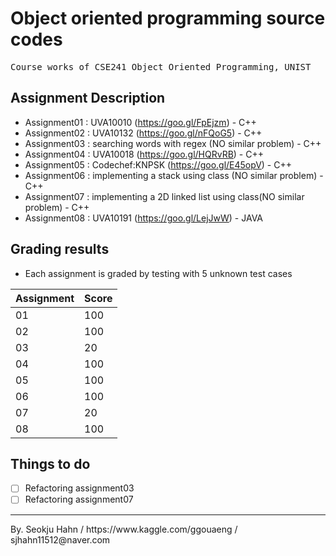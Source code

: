# Object oriented programming source codes
<pre>
Course works of CSE241 Object Oriented Programming, UNIST
</pre>

## Assignment Description
* Assignment01 : UVA10010                                 (https://goo.gl/FpEjzm) - C++
* Assignment02 : UVA10132                                 (https://goo.gl/nFQoG5) - C++ 
* Assignment03 : searching words with regex               (NO similar problem)    - C++
* Assignment04 : UVA10018                                 (https://goo.gl/HQRvRB) - C++
* Assignment05 : Codechef:KNPSK                           (https://goo.gl/E45opV) - C++
* Assignment06 : implementing a stack using class         (NO similar problem)    - C++
* Assignment07 : implementing a 2D linked list using class(NO similar problem)    - C++
* Assignment08 : UVA10191                                 (https://goo.gl/LejJwW) - JAVA

## Grading results
* Each assignment is graded by testing with 5 unknown test cases

Assignment | Score 
------------ | ------------ 
01 | 100 
02 | 100  
03 | 20
04 | 100
05 | 100
06 | 100
07 | 20
08 | 100

## Things to do
* [ ] Refactoring assignment03
* [ ] Refactoring assignment07

<hr>
By. Seokju Hahn / https://www.kaggle.com/ggouaeng / sjhahn11512@naver.com
